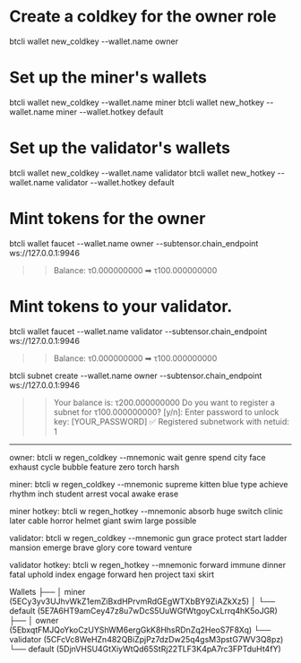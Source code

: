 # Create a coldkey for the owner role
btcli wallet new_coldkey --wallet.name owner

# Set up the miner's wallets
btcli wallet new_coldkey --wallet.name miner
btcli wallet new_hotkey --wallet.name miner --wallet.hotkey default

# Set up the validator's wallets
btcli wallet new_coldkey --wallet.name validator
btcli wallet new_hotkey --wallet.name validator --wallet.hotkey default

# Mint tokens for the owner
btcli wallet faucet --wallet.name owner --subtensor.chain_endpoint ws://127.0.0.1:9946 
>> Balance: τ0.000000000 ➡ τ100.000000000
# Mint tokens to your validator.
btcli wallet faucet --wallet.name validator --subtensor.chain_endpoint ws://127.0.0.1:9946 
>> Balance: τ0.000000000 ➡ τ100.000000000

btcli subnet create --wallet.name owner --subtensor.chain_endpoint ws://127.0.0.1:9946 
>> Your balance is: τ200.000000000
>> Do you want to register a subnet for τ100.000000000? [y/n]: 
>> Enter password to unlock key: [YOUR_PASSWORD]
>> ✅ Registered subnetwork with netuid: 1


---------------------------------
owner:
btcli w regen_coldkey --mnemonic wait genre spend city face exhaust cycle bubble feature zero torch harsh

miner:
btcli w regen_coldkey --mnemonic supreme kitten blue type achieve rhythm inch student arrest vocal awake erase

miner hotkey:
btcli w regen_hotkey --mnemonic absorb huge switch clinic later cable horror helmet giant swim large possible

validator:
btcli w regen_coldkey --mnemonic gun grace protect start ladder mansion emerge brave glory core toward venture

validator hotkey:
btcli w regen_hotkey --mnemonic forward immune dinner fatal uphold index engage forward hen project taxi skirt

Wallets
├──
│   miner (5ECy3yv3UJhvWkZ1emZiBxdHPrvmRdGEgWTXbBY9ZiAZkXz5)
│   └── default (5E7A6HT9amCey47z8u7wDcS5UuWGfWtgoyCxLrrq4hK5oJGR)
├──
│   owner (5EbxqtFMJQoYkoCzUYShWM6ergGkK8HhsRDnZq2HeoS7F8Xq)
└──
    validator (5CFcVc8WeHZn482QBiZpjPz7dzDw25q4gsM3pstG7WV3Q8pz)
    └── default (5DjnVHSU4GtXiyWtQd65StRj22TLF3K4pA7rc3FPTduHt4fY)

